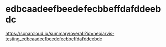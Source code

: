 # edbcaadeefbeedefecbbeffdafddeebdc
https://sonarcloud.io/summary/overall?id=neojarvis-testing_edbcaadeefbeedefecbbeffdafddeebdc
